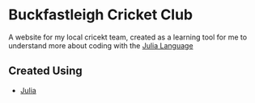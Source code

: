 # Buckfastleigh Cricket Club
A website for my local cricekt team, created as a learning tool for me to understand more about coding with the [Julia Language](https://julialang.org/)

## Created Using
 - [Julia](https://julialang.org/)